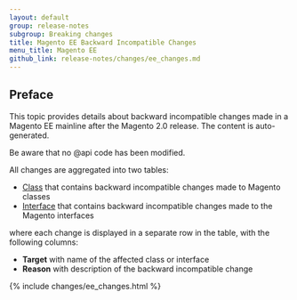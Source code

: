 ```yaml
---
layout: default
group: release-notes
subgroup: Breaking changes
title: Magento EE Backward Incompatible Changes
menu_title: Magento EE
github_link: release-notes/changes/ee_changes.md
---
```


## Preface

This topic provides details about backward incompatible changes made in a Magento EE mainline after the Magento 2.0 release. The content is auto-generated.

Be aware that no @api code has been modified.

All changes are aggregated into two tables:

- [Class][] that contains backward incompatible changes made to Magento classes
- [Interface][] that contains backward incompatible changes made to the Magento interfaces

where each change is displayed in a separate row in the table, with the following columns:

- **Target** with name of the affected class or interface
- **Reason** with description of the backward incompatible change

{% include changes/ee_changes.html %}

<!-- LINK DEFINITIONS -->

[Class]: #class
[Interface]: #interface